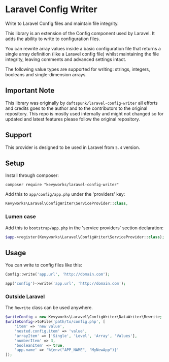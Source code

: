 # Laravel Config Writer

Write to Laravel Config files and maintain file integrity.

This library is an extension of the Config component used by Laravel. It adds the ability to write to configuration files.

You can rewrite array values inside a basic configuration file that returns a single array definition (like a Laravel config file) whilst maintaining the file integrity, leaving comments and advanced settings intact.

The following value types are supported for writing: strings, integers, booleans and single-dimension arrays.

## Important Note

This library was originally by `daftspunk/laravel-config-writer` all efforts and credits goes to the author and to 
the contributors to the original repository. This repo is mostly used internally and might not changed so for 
updated and latest features please follow the original repository.

## Support

This provider is designed to be used in Laravel from `5.4` version.

## Setup

Install through composer:
```
composer require "kevyworks/laravel-config-writer"
```

Add this to `app/config/app.php` under the 'providers' key:

```php
Kevyworks\Laravel\ConfigWriter\ServiceProvider::class,
```

### Lumen case

Add this to `bootstrap/app.php` in the 'service providers' section declaration:

```php
$app->register(Kevyworks\Laravel\ConfigWriter\ServiceProvider::class);
```

## Usage

You can write to config files like this:

```php
Config::write('app.url', 'http://domain.com');

app('config')->write('app.url', 'http://domain.com');
```


### Outside Laravel

The `Rewrite` class can be used anywhere.

```php
$writeConfig = new Kevyworks\Laravel\ConfigWriter\DataWriter\Rewrite;
$writeConfig->toFile('path/to/config.php', [
    'item' => 'new value',
    'nested.config.item' => 'value',
    'arrayItem' => ['Single', 'Level', 'Array', 'Values'],
    'numberItem' => 3,
    'booleanItem' => true,
    'app.name' => '%{env("APP_NAME", "MyNewApp")}'
]);
```
